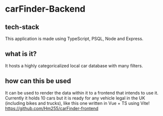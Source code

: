 # carFinder-Backend

## tech-stack

This application is made using TypeScript, PSQL, Node and Express.

## what is it?

It hosts a highly categoricalized local car database with many filters.

## how can this be used

It can be used to render the data within it to a frontend that intends to use it. Currently it holds 10 cars but it is ready for any vehicle legal in the UK (including bikes and trucks), like this one written in Vue + TS using Vite! https://github.com/Hm255/carFinder-frontend







